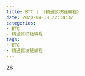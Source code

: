 ```yaml
---
title: BTC | 《精通区块链编程》
date: 2020-04-18 22:34:32
categories:
- BTC
- 精通区块链编程
tags:
- BTC
- 精通区块链编程
---
```

26